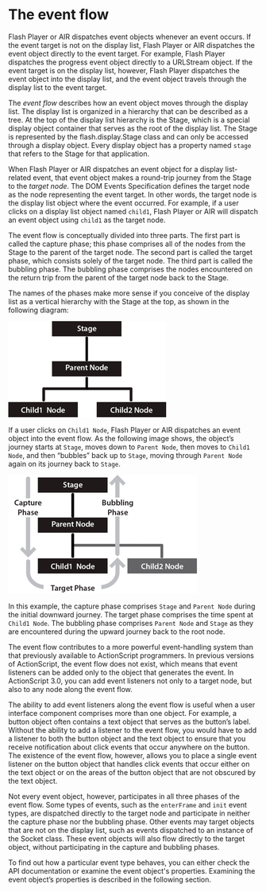 # The event flow

<div>

Flash Player or AIR dispatches event objects whenever an event occurs.
If the event target is not on the display list, Flash Player or AIR
dispatches the event object directly to the event target. For example,
Flash Player dispatches the progress event object directly to a
URLStream object. If the event target is on the display list, however,
Flash Player dispatches the event object into the display list, and the
event object travels through the display list to the event target.

The _event flow_ describes how an event object moves through the display
list. The display list is organized in a hierarchy that can be described
as a tree. At the top of the display list hierarchy is the Stage, which
is a special display object container that serves as the root of the
display list. The Stage is represented by the flash.display.Stage class
and can only be accessed through a display object. Every display object
has a property named `stage` that refers to
the Stage for that application.

When Flash Player or AIR dispatches an event object for a display
list-related event, that event object makes a round-trip journey from
the Stage to the _target node_. The DOM Events Specification defines
the target node as the node representing the event target. In other
words, the target node is the display list object where the event
occurred. For example, if a user clicks on a display list object named
`child1`, Flash Player or AIR will dispatch
an event object using `child1` as the target
node.

The event flow is conceptually divided into three parts. The first part
is called the capture phase; this phase comprises all of the nodes from
the Stage to the parent of the target node. The second part is called
the target phase, which consists solely of the target node. The third
part is called the bubbling phase. The bubbling phase comprises the
nodes encountered on the return trip from the parent of the target node
back to the Stage.

The names of the phases make more sense if you conceive of the display
list as a vertical hierarchy with the Stage at the top, as shown in the
following diagram:

<div xmlns:fn="http://www.w3.org/2005/xpath-functions"
xmlns:fo="http://www.w3.org/1999/XSL/Format"
xmlns:xs="http://www.w3.org/2001/XMLSchema">

![](../../img/eh_displaylistVhierarchy.png)

</div>

If a user clicks on `Child1 Node`, Flash
Player or AIR dispatches an event object into the event flow. As the
following image shows, the object’s journey starts at
`Stage`, moves down to
`Parent Node`, then moves to
`Child1 Node`, and then “bubbles” back up to
`Stage`, moving through
`Parent Node` again on its journey back to
`Stage`.

<div xmlns:fn="http://www.w3.org/2005/xpath-functions"
xmlns:fo="http://www.w3.org/1999/XSL/Format"
xmlns:xs="http://www.w3.org/2001/XMLSchema">

![](../../img/eh_stage_parent_Node.png)

</div>

In this example, the capture phase comprises
`Stage` and
`Parent Node` during the initial downward
journey. The target phase comprises the time spent at
`Child1 Node`. The bubbling phase comprises
`Parent Node` and
`Stage` as they are encountered during the
upward journey back to the root node.

The event flow contributes to a more powerful event-handling system than
that previously available to ActionScript programmers. In previous
versions of ActionScript, the event flow does not exist, which means
that event listeners can be added only to the object that generates the
event. In ActionScript 3.0, you can add event listeners not only to a
target node, but also to any node along the event flow.

The ability to add event listeners along the event flow is useful when a
user interface component comprises more than one object. For example, a
button object often contains a text object that serves as the button’s
label. Without the ability to add a listener to the event flow, you
would have to add a listener to both the button object and the text
object to ensure that you receive notification about click events that
occur anywhere on the button. The existence of the event flow, however,
allows you to place a single event listener on the button object that
handles click events that occur either on the text object or on the
areas of the button object that are not obscured by the text object.

Not every event object, however, participates in all three phases of the
event flow. Some types of events, such as the
`enterFrame` and
`init` event types, are dispatched directly
to the target node and participate in neither the capture phase nor the
bubbling phase. Other events may target objects that are not on the
display list, such as events dispatched to an instance of the Socket
class. These event objects will also flow directly to the target object,
without participating in the capture and bubbling phases.

To find out how a particular event type behaves, you can either check
the API documentation or examine the event object's properties.
Examining the event object’s properties is described in the following
section.

</div>
